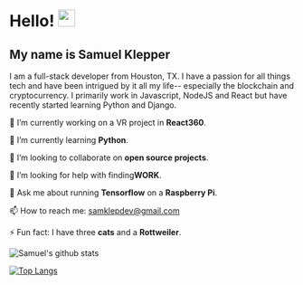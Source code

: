 
# Hello! <img src="https://raw.githubusercontent.com/MartinHeinz/MartinHeinz/master/wave.gif" width="30px"> 
## My name is Samuel Klepper

I am a full-stack developer from Houston, TX. I have a passion for all things tech and have been intrigued by it all my life-- especially the blockchain and cryptocurrency. I primarily work in Javascript, NodeJS and React but have recently started learning Python and Django. 

🔭 I’m currently working on a VR project in <strong>React360</strong>.

🌱 I’m currently learning <strong>Python</strong>.

👯 I’m looking to collaborate on <strong>open source projects</strong>.

🤔 I’m looking for help with finding<strong>WORK</strong>.

💬 Ask me about running <strong>Tensorflow</strong> on a <strong>Raspberry Pi</strong>.

📫 How to reach me: <a href="mailto:samklepdev@gmial.com">samklepdev@gmail.com</a>

⚡ Fun fact: I have three <strong>cats</strong> and a <strong>Rottweiler</strong>. 


![Samuel's  github stats](https://github-readme-stats.vercel.app/api?username=samklep&show_icons=true&theme=radical)

[![Top Langs](https://github-readme-stats.vercel.app/api/top-langs/?username=samklep&show_icons=true&theme=radical)](https://github.com/samklep/github-readme-stats)


<!--
**SamKlep/SamKlep** is a ✨ _special_ ✨ repository because its `README.md` (this file) appears on your GitHub profile.

Here are some ideas to get you started:

- 🔭 I’m currently working on ...
- 🌱 I’m currently learning ...
- 👯 I’m looking to collaborate on ...
- 🤔 I’m looking for help with ...
- 💬 Ask me about ...
- 📫 How to reach me: ...
- 😄 Pronouns: ...
- ⚡ Fun fact: ...
-->
